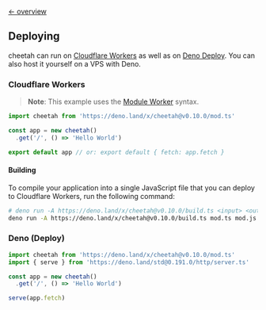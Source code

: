 [← overview](https://github.com/azurystudio/cheetah/blob/dev/guide/index.md)

## Deploying

cheetah can run on [Cloudflare Workers](https://workers.cloudflare.com) as well as on [Deno Deploy](https://deno.com/deploy). You can also host it yourself on a VPS with Deno.

### Cloudflare Workers

> **Note**: This example uses the [Module Worker](https://blog.cloudflare.com/workers-javascript-modules) syntax.

```ts
import cheetah from 'https://deno.land/x/cheetah@v0.10.0/mod.ts'

const app = new cheetah()
  .get('/', () => 'Hello World')

export default app // or: export default { fetch: app.fetch }
```

#### Building

To compile your application into a single JavaScript file that you can deploy to Cloudflare Workers, run the following command:

```bash
# deno run -A https://deno.land/x/cheetah@v0.10.0/build.ts <input> <output>
deno run -A https://deno.land/x/cheetah@v0.10.0/build.ts mod.ts mod.js
```

### Deno (Deploy)

```ts
import cheetah from 'https://deno.land/x/cheetah@v0.10.0/mod.ts'
import { serve } from 'https://deno.land/std@0.191.0/http/server.ts'

const app = new cheetah()
  .get('/', () => 'Hello World')

serve(app.fetch)
```
